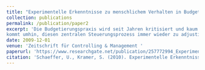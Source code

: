 ```yaml
---
title: "Experimentelle Erkenntnisse zu menschlichem Verhalten in Budgetverhandlungen"
collection: publications
permalink: /publication/paper2
excerpt: 'Die Budgetierungspraxis wird seit Jahren kritisiert und kaum ein Unternehmen 
kommt umhin, diesen zentralen Steuerungsprozess immer wieder zu adjustieren...'
date: 2009-12-01
venue: 'Zeitschrift für Controlling & Management '
paperurl: 'https://www.researchgate.net/publication/257772994_Experimentelle_Erkenntnisse_zu_menschlichem_Verhalten_in_Budgetverhandlungen'
citation: 'Schaeffer, U., Kramer, S. (2010). Experimentelle Erkenntnisse zu menschlichem Verhalten in Budgetverhandlungen. <i>Zeitschrift für Controlling & Management</i> 53(4), 254-256.'
---
```

